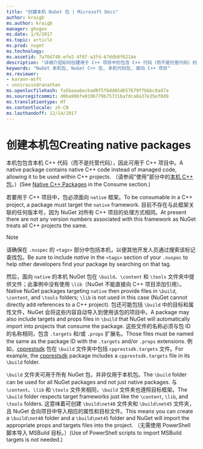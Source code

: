 ```yaml
---
title: "创建本机 NuGet 包 | Microsoft Docs"
author: kraigb
ms.author: kraigb
manager: ghogen
ms.date: 1/9/2017
ms.topic: article
ms.prod: nuget
ms.technology: 
ms.assetid: 7a70d748-efe2-4f8f-a3fd-67ddb0f6214e
description: "详细介绍如何创建用于 C++ 项目中的包含 C++ 代码（而不是托管代码）的本机 NuGet 包。"
keywords: "NuGet 本机包, NuGet C++ 包, 本机代码包, 面向 C++ 项目"
ms.reviewer:
- karann-msft
- unniravindranathan
ms.openlocfilehash: fa5baaa6ecbad0f5f6dd85d657679ffbbbc8a47a
ms.sourcegitcommit: d0ba99bfe019b779b75731bafdca8a37e35ef0d9
ms.translationtype: HT
ms.contentlocale: zh-CN
ms.lasthandoff: 12/14/2017
---
```

# <a name="creating-native-packages"></a><span data-ttu-id="6a0d6-104">创建本机包</span><span class="sxs-lookup"><span data-stu-id="6a0d6-104">Creating native packages</span></span>

<span data-ttu-id="6a0d6-105">本机包包含本机 C++ 代码（而不是托管代码），因此可用于 C++ 项目中。</span><span class="sxs-lookup"><span data-stu-id="6a0d6-105">A native package contains native C++ code instead of managed code, allowing it to be used within C++ projects.</span></span> <span data-ttu-id="6a0d6-106">（请参阅“使用”部分中的[本机 C++ 包](../consume-packages/finding-and-choosing-packages.md#native-cpp-packages)。）</span><span class="sxs-lookup"><span data-stu-id="6a0d6-106">(See [Native C++ Packages](../consume-packages/finding-and-choosing-packages.md#native-cpp-packages) in the Consume section.)</span></span>

<span data-ttu-id="6a0d6-107">若要用于 C++ 项目中，包必须面向 `native` 框架。</span><span class="sxs-lookup"><span data-stu-id="6a0d6-107">To be consumable in a C++ project, a package must target the `native` framework.</span></span> <span data-ttu-id="6a0d6-108">目前不存在与此框架关联的任何版本号，因为 NuGet 对所有 C++ 项目的处理方式相同。</span><span class="sxs-lookup"><span data-stu-id="6a0d6-108">At present there are not any version numbers associated with this framework as NuGet treats all C++ projects the same.</span></span>

> [!Note]
> <span data-ttu-id="6a0d6-109">请确保在 `.nuspec` 的 `<tags>` 部分中包括本机，以便其他开发人员通过搜索该标记查找包。</span><span class="sxs-lookup"><span data-stu-id="6a0d6-109">Be sure to include *native* in the `<tags>` section of your `.nuspec` to help other developers find your package by searching on that tag.</span></span>

<span data-ttu-id="6a0d6-110">然后，面向 `native` 的本机 NuGet 包在 `\build`、`\content` 和 `\tools` 文件夹中提供文件；此事例中没有使用 `\lib`（NuGet 不能直接向 C++ 项目添加引用）。</span><span class="sxs-lookup"><span data-stu-id="6a0d6-110">Native NuGet packages targeting `native` then provide files in `\build`, `\content`, and `\tools` folders; `\lib` is not used in this case (NuGet cannot directly add references to a C++ project).</span></span> <span data-ttu-id="6a0d6-111">包还可能包括 `\build` 中的目标和属性文件，NuGet 会将这些内容自动导入到使用该包的项目中。</span><span class="sxs-lookup"><span data-stu-id="6a0d6-111">A package may also include targets and props files in `\build` that NuGet will automatically import into projects that consume the package.</span></span> <span data-ttu-id="6a0d6-112">这些文件的名称必须与包 ID 的名称相同，包含 `.targets` 和/或 `.props` 扩展名。</span><span class="sxs-lookup"><span data-stu-id="6a0d6-112">Those files must be named the same as the package ID with the `.targets` and/or `.props` extensions.</span></span> <span data-ttu-id="6a0d6-113">例如，[cpprestsdk](https://nuget.org/packages/cpprestsdk/) 包在 `\build` 文件夹中包括 `cpprestsdk.targets` 文件。</span><span class="sxs-lookup"><span data-stu-id="6a0d6-113">For example, the [cpprestsdk](https://nuget.org/packages/cpprestsdk/) package includes a `cpprestsdk.targets` file in its `\build` folder.</span></span>

<span data-ttu-id="6a0d6-114">`\build` 文件夹可用于所有 NuGet 包，并非仅用于本机包。</span><span class="sxs-lookup"><span data-stu-id="6a0d6-114">The `\build` folder can be used for all NuGet packages and not just native packages.</span></span> <span data-ttu-id="6a0d6-115">与 `\content`、`\lib` 和 `\tools` 文件夹相同，`\build` 文件夹也遵照目标框架。</span><span class="sxs-lookup"><span data-stu-id="6a0d6-115">The `\build` folder respects target frameworks just like the `\content`, `\lib`, and `\tools` folders.</span></span> <span data-ttu-id="6a0d6-116">这意味着可创建 `\build\net40` 文件夹和 `\build\net45` 文件夹，且 NuGet 会向项目中导入相应的属性和目标文件。</span><span class="sxs-lookup"><span data-stu-id="6a0d6-116">This means you can create a `\build\net40` folder and a `\build\net45` folder and NuGet will import the appropriate props and targets files into the project.</span></span> <span data-ttu-id="6a0d6-117">（无需使用 PowerShell 脚本导入 MSBuild 目标。）</span><span class="sxs-lookup"><span data-stu-id="6a0d6-117">(Use of PowerShell scripts to import MSBuild targets is not needed.)</span></span>
